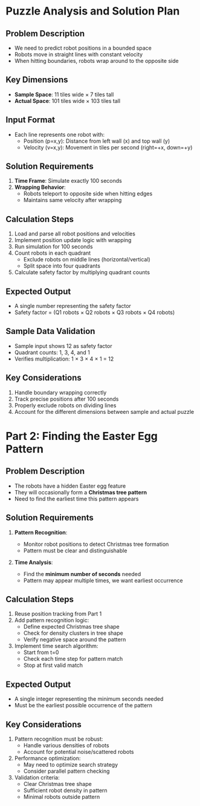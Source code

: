 # Puzzle Analysis and Solution Plan

## Problem Description
- We need to predict robot positions in a bounded space
- Robots move in straight lines with constant velocity
- When hitting boundaries, robots wrap around to the opposite side

## Key Dimensions
- **Sample Space**: 11 tiles wide × 7 tiles tall
- **Actual Space**: 101 tiles wide × 103 tiles tall

## Input Format
- Each line represents one robot with:
  - Position (p=x,y): Distance from left wall (x) and top wall (y)
  - Velocity (v=x,y): Movement in tiles per second (right=+x, down=+y)

## Solution Requirements
1. **Time Frame**: Simulate exactly 100 seconds
2. **Wrapping Behavior**: 
   - Robots teleport to opposite side when hitting edges
   - Maintains same velocity after wrapping

## Calculation Steps
1. Load and parse all robot positions and velocities
2. Implement position update logic with wrapping
3. Run simulation for 100 seconds
4. Count robots in each quadrant
   - Exclude robots on middle lines (horizontal/vertical)
   - Split space into four quadrants
5. Calculate safety factor by multiplying quadrant counts

## Expected Output
- A single number representing the safety factor
- Safety factor = (Q1 robots × Q2 robots × Q3 robots × Q4 robots)

## Sample Data Validation
- Sample input shows 12 as safety factor
- Quadrant counts: 1, 3, 4, and 1
- Verifies multiplication: 1 × 3 × 4 × 1 = 12

## Key Considerations
1. Handle boundary wrapping correctly
2. Track precise positions after 100 seconds
3. Properly exclude robots on dividing lines
4. Account for the different dimensions between sample and actual puzzle

# Part 2: Finding the Easter Egg Pattern

## Problem Description
- The robots have a hidden Easter egg feature
- They will occasionally form a **Christmas tree pattern**
- Need to find the earliest time this pattern appears

## Solution Requirements
1. **Pattern Recognition**: 
   - Monitor robot positions to detect Christmas tree formation
   - Pattern must be clear and distinguishable

2. **Time Analysis**:
   - Find the **minimum number of seconds** needed
   - Pattern may appear multiple times, we want earliest occurrence

## Calculation Steps
1. Reuse position tracking from Part 1
2. Add pattern recognition logic:
   - Define expected Christmas tree shape
   - Check for density clusters in tree shape
   - Verify negative space around the pattern
3. Implement time search algorithm:
   - Start from t=0
   - Check each time step for pattern match
   - Stop at first valid match

## Expected Output
- A single integer representing the minimum seconds needed
- Must be the earliest possible occurrence of the pattern

## Key Considerations
1. Pattern recognition must be robust:
   - Handle various densities of robots
   - Account for potential noise/scattered robots
2. Performance optimization:
   - May need to optimize search strategy
   - Consider parallel pattern checking
3. Validation criteria:
   - Clear Christmas tree shape
   - Sufficient robot density in pattern
   - Minimal robots outside pattern